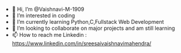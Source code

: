 - 👋 Hi, I’m @Vaishnavi-M-1909
- 👀 I’m interested in coding
- 🌱 I’m currently learning Python,C,Fullstack Web Development
- 💞️ I’m looking to collaborate on major projects and am still learning
- 📫 How to reach me Linkedin : https://www.linkedin.com/in/sreesaivaishnavimahendra/

<!---
Vaishnavi-M-1909/Vaishnavi-M-1909 is a ✨ special ✨ repository because its `README.md` (this file) appears on your GitHub profile.
You can click the Preview link to take a look at your changes.
--->
